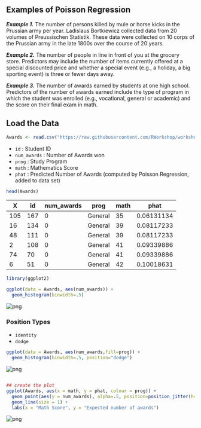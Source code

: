 
## Examples of Poisson Regression

***Example 1.*** The number of persons killed by mule or horse kicks in the Prussian army per year. Ladislaus Bortkiewicz collected data from 20 volumes of Preussischen Statistik. These data were collected on 10 corps of the Prussian army in the late 1800s over the course of 20 years.

***Example 2.*** The number of people in line in front of you at the grocery store. Predictors may include the number of items currently offered at a special discounted price and whether a special event (e.g., a holiday, a big sporting event) is three or fewer days away.

***Example 3.*** The number of awards earned by students at one high school. Predictors of the number of awards earned include the type of program in which the student was enrolled (e.g., vocational, general or academic) and the score on their final exam in math.

## Load the Data


```R
Awards <- read.csv("https://raw.githubusercontent.com/RWorkshop/workshopdatasets/master/SchoolAwards.csv")
```

* ``id`` :  Student ID
* ``num_awards`` : Number of Awards won
* ``prog`` : Study Program
* ``math`` :  Mathematics Score
* ``phat`` : Predicted Number of Awards (computed by Poisson Regression, added to data set)


```R
head(Awards)
```


<table>
<thead><tr><th>X</th><th>id</th><th>num_awards</th><th>prog</th><th>math</th><th>phat</th></tr></thead>
<tbody>
	<tr><td>105       </td><td>167       </td><td>0         </td><td>General   </td><td>35        </td><td>0.06131134</td></tr>
	<tr><td> 16       </td><td>134       </td><td>0         </td><td>General   </td><td>39        </td><td>0.08117233</td></tr>
	<tr><td> 48       </td><td>111       </td><td>0         </td><td>General   </td><td>39        </td><td>0.08117233</td></tr>
	<tr><td>  2       </td><td>108       </td><td>0         </td><td>General   </td><td>41        </td><td>0.09339886</td></tr>
	<tr><td> 74       </td><td> 70       </td><td>0         </td><td>General   </td><td>41        </td><td>0.09339886</td></tr>
	<tr><td>  6       </td><td> 51       </td><td>0         </td><td>General   </td><td>42        </td><td>0.10018631</td></tr>
</tbody>
</table>




```R
library(ggplot2)
```


```R
ggplot(data = Awards, aes(num_awards)) +
  geom_histogram(binwidth=.5)
```




![png](output_6_1.png)


### Position Types
* ``identity``
* ``dodge``


```R
ggplot(data = Awards, aes(num_awards,fill=prog)) +
  geom_histogram(binwidth=.5, position="dodge")
```




![png](output_8_1.png)



```R

## create the plot
ggplot(Awards, aes(x = math, y = phat, colour = prog)) +
  geom_point(aes(y = num_awards), alpha=.5, position=position_jitter(h=.2)) +
  geom_line(size = 1) +
  labs(x = "Math Score", y = "Expected number of awards")
```




![png](output_9_1.png)



```R

```

